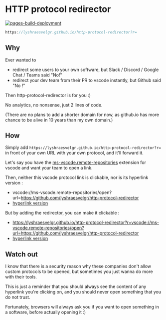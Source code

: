 # HTTP protocol redirector
[![pages-build-deployment](https://github.com/lyshraesvelgr/http-protocol-redirector/actions/workflows/pages/pages-build-deployment/badge.svg)](https://github.com/lyshraesvelgr/http-protocol-redirector/actions/workflows/pages/pages-build-deployment)

```js
https://lyshraesvelgr.github.io/http-protocol-redirector?r=
```

## Why 
Ever wanted to  
- redirect some users to your own software, but Slack / Discord / Google Chat / Teams said "No!"
- redirect your dev team from their PR to vscode instantly, but Github said "No !"

Then http-protocol-redirector is for you :)

No analytics, no nonsense, just 2 lines of code.

(There are no plans to add a shorter domain for now, as github.io has more chance to be alive in 10 years than my own domain.)

## How 
Simply add `https://lyshraesvelgr.github.io/http-protocol-redirector?r=` in front of your own URL with your own protocol, and it'll forward it.


Let's say you have the [ms-vscode.remote-repositories](https://marketplace.visualstudio.com/items?itemName=github.remotehub) extension for vscode and want your team to open a link.

Then, neither this vscode protocol link is clickable, nor is its hyperlink version :  
- vscode://ms-vscode.remote-repositories/open?url=https://github.com/lyshraesvelgr/http-protocol-redirector
- [hyperlink version](vscode://ms-vscode.remote-repositories/open?url=https://github.com/lyshraesvelgr/http-protocol-redirector)

But by adding the redirector, you can make it clickable : 
- https://lyshraesvelgr.github.io/http-protocol-redirector?r=vscode://ms-vscode.remote-repositories/open?url=https://github.com/lyshraesvelgr/http-protocol-redirector
- [hyperlink version](https://lyshraesvelgr.github.io/http-protocol-redirector?r=vscode://ms-vscode.remote-repositories/open?url=https://github.com/lyshraesvelgr/http-protocol-redirector)

## Watch out
I know that there is a security reason why these companies don't allow custom protocols to be opened, but sometimes you just wanna do more with their tools. 

This is just a reminder that you should always see the content of any hyperlink you're clicking on, and you should never open something that you do not trust.

Fortunately, browsers will always ask you if you want to open something in a software, before actually opening it :)

